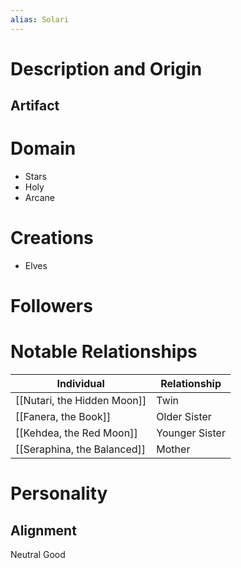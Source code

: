 ```yaml
---
alias: Solari
---
```

# Description and Origin


## Artifact

# Domain
- Stars
- Holy
- Arcane

# Creations
- Elves



# Followers


# Notable Relationships
| Individual                  | Relationship   |
| --------------------------- | -------------- |
| [[Nutari, the Hidden Moon]] | Twin           |
| [[Fanera, the Book]]        | Older Sister   |
| [[Kehdea, the Red Moon]]    | Younger Sister |
| [[Seraphina, the Balanced]] | Mother         |

# Personality


## Alignment
Neutral Good